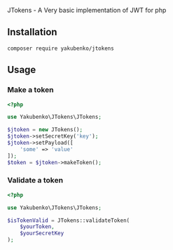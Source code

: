 JTokens - A Very basic implementation of JWT for php

## Installation

```
composer require yakubenko/jtokens
```

## Usage

### Make a token
```php
<?php

use Yakubenko\JTokens\JTokens;

$jtoken = new JTokens();
$jtoken->setSecretKey('key');
$jtoken->setPayload([
    'some' => 'value'
]);
$token = $jtoken->makeToken();
```

### Validate a token

```php
<?php

use Yakubenko\JTokens\JTokens;

$isTokenValid = JTokens::validateToken(
    $yourToken,
    $yourSecretKey
);
```
